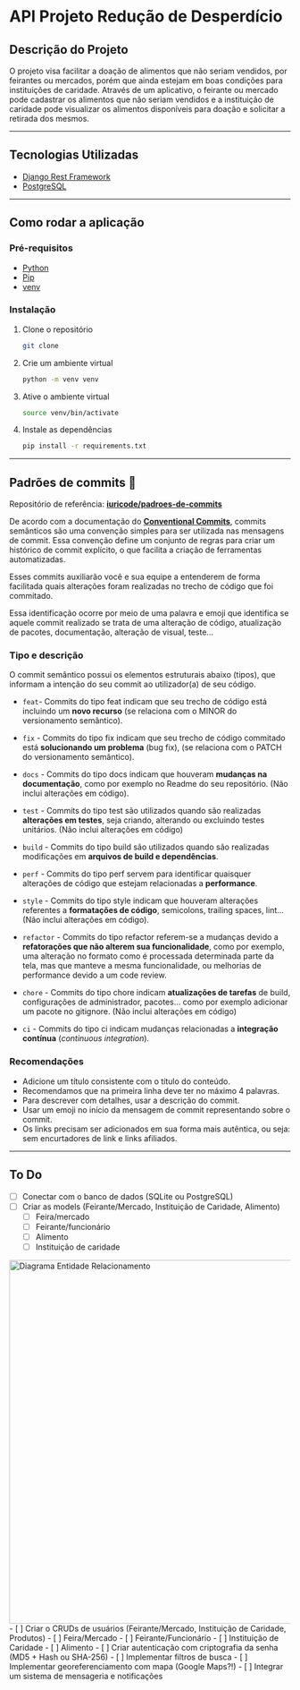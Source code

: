 # API Projeto Redução de Desperdício

## Descrição do Projeto

O projeto visa facilitar a doação de alimentos que não seriam vendidos, por feirantes ou mercados, porém que ainda estejam em boas condições para instituições de caridade. Através de um aplicativo, o feirante ou mercado pode cadastrar os alimentos que não seriam vendidos e a instituição de caridade pode visualizar os alimentos disponíveis para doação e solicitar a retirada dos mesmos.

---

## Tecnologias Utilizadas

- [Django Rest Framework](https://www.django-rest-framework.org/)
- [PostgreSQL](https://www.postgresql.org/)

---

## Como rodar a aplicação

### Pré-requisitos

- [Python](https://www.python.org/downloads/)
- [Pip](https://pypi.org/project/pip/)
- [venv](https://docs.python.org/3/library/venv.html)

### Instalação

1. Clone o repositório

   ```sh
   git clone
    ```

2. Crie um ambiente virtual

    ```sh
    python -m venv venv
    ```

3. Ative o ambiente virtual

    ```sh
    source venv/bin/activate
    ```

4. Instale as dependências

    ```sh
    pip install -r requirements.txt
    ```

---

## Padrões de commits 📜

Repositório de referência: **[iuricode/padroes-de-commits](https://github.com/iuricode/padroes-de-commits)**

De acordo com a documentação do **[Conventional Commits](https://www.conventionalcommits.org/pt-br)**, commits semânticos são uma convenção simples para ser utilizada nas mensagens de commit. Essa convenção define um conjunto de regras para criar um histórico de commit explícito, o que facilita a criação de ferramentas automatizadas.

Esses commits auxiliarão você e sua equipe a entenderem de forma facilitada quais alterações foram realizadas no trecho de código que foi commitado.

Essa identificação ocorre por meio de uma palavra e emoji que identifica se aquele commit realizado se trata de uma alteração de código, atualização de pacotes, documentação, alteração de visual, teste...

### Tipo e descrição

O commit semântico possui os elementos estruturais abaixo (tipos), que informam a intenção do seu commit ao utilizador(a) de seu código.

- `feat`- Commits do tipo feat indicam que seu trecho de código está incluindo um **novo recurso** (se relaciona com o MINOR do versionamento semântico).

- `fix` - Commits do tipo fix indicam que seu trecho de código commitado está **solucionando um problema** (bug fix), (se relaciona com o PATCH do versionamento semântico).

- `docs` - Commits do tipo docs indicam que houveram **mudanças na documentação**, como por exemplo no Readme do seu repositório. (Não inclui alterações em código).

- `test` - Commits do tipo test são utilizados quando são realizadas **alterações em testes**, seja criando, alterando ou excluindo testes unitários. (Não inclui alterações em código)

- `build` - Commits do tipo build são utilizados quando são realizadas modificações em **arquivos de build e dependências**.

- `perf` - Commits do tipo perf servem para identificar quaisquer alterações de código que estejam relacionadas a **performance**.

- `style` - Commits do tipo style indicam que houveram alterações referentes a **formatações de código**, semicolons, trailing spaces, lint... (Não inclui alterações em código).

- `refactor` - Commits do tipo refactor referem-se a mudanças devido a **refatorações que não alterem sua funcionalidade**, como por exemplo, uma alteração no formato como é processada determinada parte da tela, mas que manteve a mesma funcionalidade, ou melhorias de performance devido a um code review.

- `chore` - Commits do tipo chore indicam **atualizações de tarefas** de build, configurações de administrador, pacotes... como por exemplo adicionar um pacote no gitignore. (Não inclui alterações em código)

- `ci` - Commits do tipo ci indicam mudanças relacionadas a **integração contínua** (_continuous integration_).

### Recomendações

- Adicione um título consistente com o título do conteúdo.
- Recomendamos que na primeira linha deve ter no máximo 4 palavras.
- Para descrever com detalhes, usar a descrição do commit.
- Usar um emoji no início da mensagem de commit representando sobre o commit.
- Os links precisam ser adicionados em sua forma mais autêntica, ou seja: sem encurtadores de link e links afiliados.

---

## To Do

- [ ] Conectar com o banco de dados (SQLite ou PostgreSQL)
- [ ] Criar as models (Feirante/Mercado, Instituição de Caridade, Alimento)
    - [ ] Feira/mercado
    - [ ] Feirante/funcionário
    - [ ] Alimento
    - [ ] Instituição de caridade
<img src="./diagramER.png" alt="Diagrama Entidade Relacionamento" width="650"/>
- [ ] Criar o CRUDs de usuários (Feirante/Mercado, Instituição de Caridade, Produtos)
    - [ ] Feira/Mercado
    - [ ] Feirante/Funcionário
    - [ ] Instituição de Caridade
    - [ ] Alimento
- [ ] Criar autenticação com criptografia da senha (MD5 + Hash ou SHA-256)
- [ ] Implementar filtros de busca
- [ ] Implementar georeferenciamento com mapa (Google Maps?!)
- [ ] Integrar um sistema de mensageria e notificações
